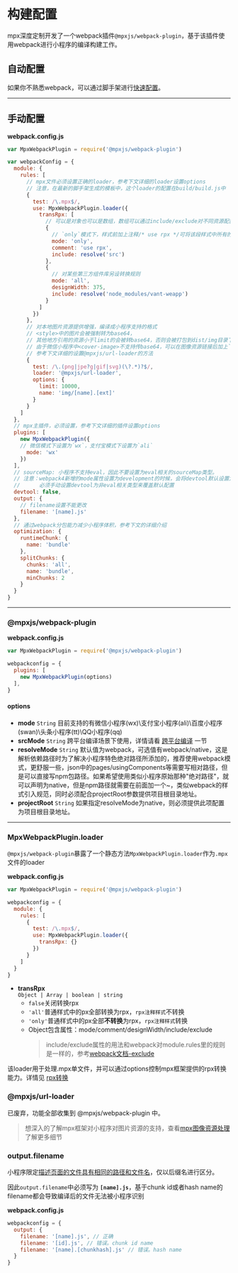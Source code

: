 # 构建配置

mpx深度定制开发了一个webpack插件`@mpxjs/webpack-plugin`，基于该插件使用webpack进行小程序的编译构建工作。

## 自动配置
如果你不熟悉webpack，可以通过脚手架进行[快速配置](../start.md)。

----

## 手动配置

**webpack.config.js**
```js
var MpxWebpackPlugin = require('@mpxjs/webpack-plugin')

var webpackConfig = {
  module: {
    rules: [
      // mpx文件必须设置正确的loader，参考下文详细的loader设置options
      // 注意，在最新的脚手架生成的模板中，这个loader的配置在build/build.js中
      {
        test: /\.mpx$/,
        use: MpxWebpackPlugin.loader({
          transRpx: [
            // 可以是对象也可以是数组，数组可以通过include/exclude对不同资源配置不同的转换
            {
              // `only`模式下，样式前加上注释/* use rpx */可将该段样式中所有的px转换为rpx
              mode: 'only',
              comment: 'use rpx',
              include: resolve('src')
            },
            {
              // 对某些第三方组件库另设转换规则
              mode: 'all',
              designWidth: 375,
              include: resolve('node_modules/vant-weapp')
            }
          ]
        })
      },
      // 对本地图片资源提供增强，编译成小程序支持的格式 
      // <style>中的图片会被强制转为base64，
      // 其他地方引用的资源小于limit的会被转base64，否则会被打包到dist/img目录下通过小程序路径引用
      // 由于微信小程序中<cover-image>不支持传base64，可以在图像资源链接后加上`?fallback`查询字符串强制跳过转base64步骤
      // 参考下文详细的设置@mpxjs/url-loader的方法
      {
        test: /\.(png|jpe?g|gif|svg)(\?.*)?$/,
        loader: '@mpxjs/url-loader',
        options: {
          limit: 10000,
          name: 'img/[name].[ext]'
        }
      }
    ]
  },
  // mpx主插件，必须设置，参考下文详细的插件设置options
  plugins: [
    new MpxWebpackPlugin({
    // 微信模式下设置为`wx`，支付宝模式下设置为`ali`
      mode: 'wx'
    })
  ],
  // sourceMap: 小程序不支持eval，因此不要设置为eval相关的sourceMap类型。
  // 注意：webpack4新增的mode属性设置为development的时候，会将devtool默认设置为eval，
  //      必须手动设置devtool为非eval相关类型来覆盖默认配置
  devtool: false,
  output: {
    // filename设置不能更改
    filename: '[name].js' 
  },
  // 通过webpack分包能力减少小程序体积，参考下文的详细介绍
  optimization: {
    runtimeChunk: {
      name: 'bundle'
    },
    splitChunks: {
      chunks: 'all',
      name: 'bundle',
      minChunks: 2
    }
  }
}
```
----
### @mpxjs/webpack-plugin

**webpack.config.js**
```js
var MpxWebpackPlugin = require('@mpxjs/webpack-plugin')

webpackconfig = {
  plugins: [
    new MpxWebpackPlugin(options)
  ],
}
```
#### options

- **mode** `String` 目前支持的有微信小程序(wx)\支付宝小程序(ali)\百度小程序(swan)\头条小程序(tt)\QQ小程序(qq)
- **srcMode** `String` 跨平台编译场景下使用，详情请看 [跨平台编译](../platform.md#跨平台编译) 一节
- **resolveMode** `String` 默认值为webpack，可选值有webpack/native，这是解析依赖路径时为了解决小程序特色绝对路径所添加的，推荐使用webpack模式，更舒服一些，json中的pages/usingComponents等需要写相对路径，但是可以直接写npm包路径。如果希望使用类似小程序原始那种"绝对路径"，就可以声明为native，但是npm路径就需要在前面加一个~，类似webpack的样式引入规范，同时必须配合projectRoot参数提供项目根目录地址。
- **projectRoot** `String` 如果指定resolveMode为native，则必须提供此项配置为项目根目录地址。
----

### MpxWebpackPlugin.loader

`@mpxjs/webpack-plugin`暴露了一个静态方法`MpxWebpackPlugin.loader`作为`.mpx`文件的loader

**webpack.config.js**
```js
var MpxWebpackPlugin = require('@mpxjs/webpack-plugin')

webpackconfig = {
  module: {
    rules: [
      {
        test: /\.mpx$/,
        use: MpxWebpackPlugin.loader({
          transRpx: {}
        })
      }
    ]
  }
}
```

- **transRpx**  
  `Object | Array | boolean | string`
    - `false`关闭转换rpx
    - `'all'`普通样式中的px全部转换为rpx，`rpx注释样式`不转换
    - `'only'`普通样式中的px全部**不转换**为rpx，`rpx注释样式`转换
    - Object包含属性：mode/comment/designWidth/include/exclude
        > include/exclude属性的用法和webpack对module.rules里的规则是一样的，参考[webpack文档-exclude](https://webpack.js.org/configuration/module/#rule-exclude)

该loader用于处理.mpx单文件，并可以通过options控制mpx框架提供的rpx转换能力。详情见 [rpx转换](/single/style-enhance.md#rpx转换)

### @mpxjs/url-loader

已废弃，功能全部收集到 @mpxjs/webpack-plugin 中。

> 想深入的了解mpx框架对小程序对图片资源的支持，查看[mpx图像资源处理](/understanding/resource.md)了解更多细节

### output.filename

小程序限定[描述页面的文件具有相同的路径和文件名](https://developers.weixin.qq.com/miniprogram/dev/framework/structure.html)，仅以后缀名进行区分。

因此`output.filename`中必须写为 **`[name].js`**，基于chunk id或者hash name的filename都会导致编译后的文件无法被小程序识别

**webpack.config.js**
```js
webpackconfig = {
  output: {
    filename: '[name].js', // 正确 
    filename: '[id].js', // 错误。chunk id name
    filename: '[name].[chunkhash].js' // 错误。hash name
  }
}
```
